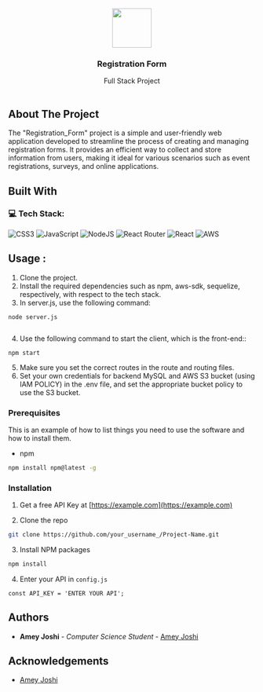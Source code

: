 <br/>

<p align="center"><img src="https://img.freepik.com/free-vector/flat-woman-checking-giant-check-list-background_23-2148091575.jpg?w=826&t=st=1686423811~exp=1686424411~hmac=3a40dd431fc00f0be808cf98238c30de214eec88af1938455d81f1abaf42a395" width="80" height="80"/></p>
  <h3 align="center">Registration Form</h3>

  <p align="center">
    Full Stack Project
    <br/>
    <br/>
    


## About The Project

The "Registration_Form" project is a simple and user-friendly web application developed to streamline the process of creating and managing registration forms. It provides an efficient way to collect and store information from users, making it ideal for various scenarios such as event registrations, surveys, and online applications.

## Built With

### 💻 Tech Stack:
![CSS3](https://img.shields.io/badge/css3-%231572B6.svg?style=for-the-badge&logo=css3&logoColor=white) ![JavaScript](https://img.shields.io/badge/javascript-%23323330.svg?style=for-the-badge&logo=javascript&logoColor=%23F7DF1E) ![NodeJS](https://img.shields.io/badge/node.js-6DA55F?style=for-the-badge&logo=node.js&logoColor=white) ![React Router](https://img.shields.io/badge/React_Router-CA4245?style=for-the-badge&logo=react-router&logoColor=white) ![React](https://img.shields.io/badge/react-%2320232a.svg?style=for-the-badge&logo=react&logoColor=%2361DAFB) ![AWS](https://img.shields.io/badge/AWS-%23FF9900.svg?style=for-the-badge&logo=amazon-aws&logoColor=white)

## Usage :

1. Clone the project.
2. Install the required dependencies such as npm, aws-sdk, sequelize, respectively, with respect to the tech stack.
3. In server.js, use the following command:
 
```
node server.js
 
```
4. Use the following command to start the client, which is the front-end::
```
npm start
 ```
 
5. Make sure you set the correct routes in the route and routing files.
6. Set your own credentials for backend MySQL and AWS S3 bucket (using IAM POLICY) in the .env file, and set the appropriate bucket policy to use the S3 bucket.


### Prerequisites

This is an example of how to list things you need to use the software and how to install them.

* npm

```sh
npm install npm@latest -g
```

### Installation

1. Get a free API Key at [https://example.com](https://example.com)

2. Clone the repo

```sh
git clone https://github.com/your_username_/Project-Name.git
```

3. Install NPM packages

```sh
npm install
```

4. Enter your API in `config.js`

```JS
const API_KEY = 'ENTER YOUR API';
```

## Authors

* **Amey Joshi** - *Computer Science Student* - [Amey Joshi](https://github.com/dev-ameyjoshi) 

## Acknowledgements

* [Amey Joshi](https://github.com/dev-ameyjoshi)

